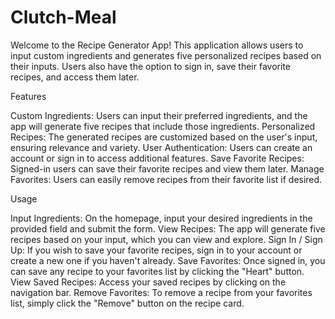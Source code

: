 # Clutch-Meal
Welcome to the Recipe Generator App! This application allows users to input custom ingredients and generates five personalized recipes based on their inputs. Users also have the option to sign in, save their favorite recipes, and access them later.

Features

Custom Ingredients: Users can input their preferred ingredients, and the app will generate five recipes that include those ingredients.
Personalized Recipes: The generated recipes are customized based on the user's input, ensuring relevance and variety.
User Authentication: Users can create an account or sign in to access additional features.
Save Favorite Recipes: Signed-in users can save their favorite recipes and view them later.
Manage Favorites: Users can easily remove recipes from their favorite list if desired.

Usage

Input Ingredients:
On the homepage, input your desired ingredients in the provided field and submit the form.
View Recipes:
The app will generate five recipes based on your input, which you can view and explore.
Sign In / Sign Up:
If you wish to save your favorite recipes, sign in to your account or create a new one if you haven't already.
Save Favorites:
Once signed in, you can save any recipe to your favorites list by clicking the "Heart" button.
View Saved Recipes:
Access your saved recipes by clicking on the navigation bar.
Remove Favorites:
To remove a recipe from your favorites list, simply click the "Remove" button on the recipe card.
